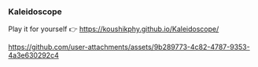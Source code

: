 ### Kaleidoscope

Play it for yourself 👉 https://koushikphy.github.io/Kaleidoscope/





https://github.com/user-attachments/assets/9b289773-4c82-4787-9353-4a3e630292c4

